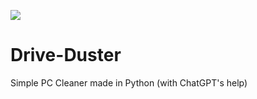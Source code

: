 ![](https://journey.90e2da927f7b2f6c30f10f86d1b5e679.r2.cloudflarestorage.com/muo8g2pr43en2ypx3oqflu3dtmk0?response-content-dispo)
# Drive-Duster
Simple PC Cleaner made in Python (with ChatGPT's help)
#
